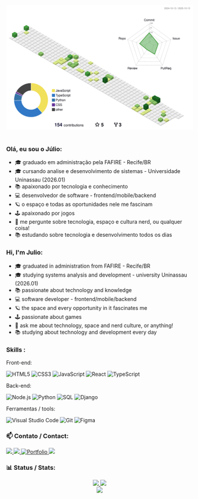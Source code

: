 <p align="center" >
  <picture>
    <source media="(prefers-color-scheme: dark)"  srcset="https://raw.githubusercontent.com/juliocsilvestre/juliocsilvestre/output-3d-contrib/night.svg" />
    <source media="(prefers-color-scheme: light)" srcset="https://raw.githubusercontent.com/juliocsilvestre/juliocsilvestre/output-3d-contrib/day.svg" />
    <img alt="github profile contributions chart"    src="https://raw.githubusercontent.com/juliocsilvestre/juliocsilvestre/output-3d-contrib/day.svg" />
  </picture>
</p>

### Olá, eu sou o Júlio:

- 🎓 graduado em administração pela FAFIRE - Recife/BR
- 🎓 cursando analise e desenvolvimento de sistemas - Universidade Uninassau (2026.01)
- 📚 apaixonado por tecnologia e conhecimento
- 💻 desenvolvedor de software - frontend/mobile/backend
- 🪐 o espaço e todas as oportunidades nele me fascinam
- 🕹️ apaixonado por jogos
- :speech_balloon: me pergunte sobre tecnologia, espaço e cultura nerd, ou qualquer coisa!
- 📚 estudando sobre tecnologia e desenvolvimento todos os dias

### Hi, I'm Julio:

- 🎓 graduated in administration from FAFIRE - Recife/BR
- 🎓 studying systems analysis and development - university Uninassau (2026.01)
- 📚 passionate about technology and knowledge
- 💻 software developer - frontend/mobile/backend
- 🪐 the space and every opportunity in it fascinates me
- 🕹️ passionate about games
- :speech_balloon: ask me about technology, space and nerd culture, or anything!
- 📚 studying about technology and development every day

### Skills :

Front-end:

![HTML5](https://skillicons.dev/icons?i=html)
![CSS3](https://skillicons.dev/icons?i=css)
![JavaScript](https://skillicons.dev/icons?i=js)
![React](https://skillicons.dev/icons?i=react)
![TypeScript](https://skillicons.dev/icons?i=ts)

Back-end:

![Node.js](https://skillicons.dev/icons?i=nodejs)
![Python](https://skillicons.dev/icons?i=python)
![SQL](https://skillicons.dev/icons?i=postgres)
![Django](https://skillicons.dev/icons?i=django)

Ferramentas / tools:

![Visual Studio Code](https://skillicons.dev/icons?i=vscode)
![Git](https://skillicons.dev/icons?i=git)
![Figma](https://skillicons.dev/icons?i=figma)



###  :mailbox: Contato / Contact:

<div> 
    <a href="https://www.linkedin.com/in/julio-silvestre-a13ba5158/" target="_blank">
        <img height="28em" src="https://img.shields.io/badge/LinkedIn-0077B5?style=for-the-badge&logo=linkedin&logoColor=white" target="_blank">
    </a> 
    <a href="mailto:jcss.silvestre@gmail.com">
        <img height="28em" src="https://img.shields.io/badge/-Gmail-%23333?style=for-the-badge&logo=gmail&logoColor=white" target="_blank">
    </a> 
    <a href="https://juliocsilvestre.github.io/" target="_blank">
        <img height="28em" src="https://img.shields.io/badge/Portfolio-%23000000.svg?style=for-the-badge&logo=firefox&logoColor=%23FF7139" alt="Portfolio" target="_blank">
    </a>
    <a href="https://instagram.com/_juliojcss" target="_blank">
        <img height="28em" src="https://img.shields.io/badge/-Instagram-%23E4405F?style=for-the-badge&logo=instagram&logoColor=white" target="_blank">
    </a>
</div>

###  :bar_chart: Status / Stats:
<div align="center">
  <a href="https://github.com/juliocsilvestre">
    <img height="150em" src="https://github-readme-stats.vercel.app/api?username=juliocsilvestre&show_icons=true&theme=tokyonight&include_all_commits=true&count_private=true"/>

  <img height="150em" src="https://github-readme-stats.vercel.app/api/top-langs/?username=juliocsilvestre&layout=compact&langs_count=7&theme=tokyonight"/>
</div>
    <div align="center"><img height="150em" src="https://github-readme-streak-stats.herokuapp.com?user=juliocsilvestre&theme=tokyonight&border_radius=5"/></div>

